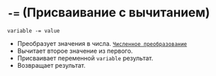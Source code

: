 # `-=` (Присваивание с вычитанием)

`variable -= value`

- Преобразует значения в числа. [`Численное преобразование`](<../ТЕОРИЯ/Преобразование (численное).md>)
- Вычитает второе значение из первого.
- Присваивает переменной `variable` результат.
- Возвращает результат.
